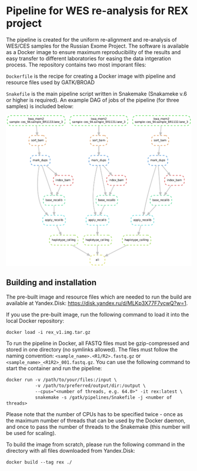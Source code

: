 # Pipeline for WES re-analysis for REX project

The pipeline is created for the uniform re-alignment and re-analysis of WES/CES samples for the Russian Exome Project. The software is available as a Docker image to ensure maximum reproducibility of the results and easy transfer to different laboratories for easing the data intgeration process. The repository contains two most imporant files:

`Dockerfile` is the recipe for creating a Docker image with pipeline and resource files used by GATK/BROAD

`Snakefile` is the main pipeline script written in Snakemake (Snakameke v.6 or higher is required). An example DAG of jobs of the pipeline (for three samples) is included below:

![Example DAG of jobs](./dag.png)

## Building and installation

The pre-built image and resource files which are needed to run the build are available at Yandex.Disk: https://disk.yandex.ru/d/MLKp3X77F7ycwQ?w=1. 

If you use the pre-built image, run the following command to load it into the local Docker repository:

```
docker load -i rex_v1.img.tar.gz
```

To run the pipeline in Docker, all FASTQ files must be gzip-compressed and stored in one directory (no symlinks allowed). The files must follow the naming convention: `<sample_name>.<R1/R2>.fastq.gz` or `<sample_name>_<R1R2>_001.fastq.gz`.  You can use the following command to start the container and run the pipeline:

```
docker run -v /path/to/your/files:/input \
           -v /path/to/preferred/output/dir:/output \
           --cpus="<number of threads, e.g. 64.0>" -it rex:latest \
           snakemake -s /gatk/pipelines/Snakefile -j <number of threads>
```

Please note that the number of CPUs has to be specified twice - once as the maximum number of threads that can be used by the Docker daemon, and once to pass the number of threads to the Snakemake (this number will be used for scaling).

To build the image from scratch, please run the following command in the directory with all files downloaded from Yandex.Disk:

```
docker build --tag rex ./
```
